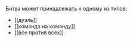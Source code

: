 Битва может принадлежать к одному из типов:

- [[дуэль]]
- [[команда на команду]]
- [[все против всех]]